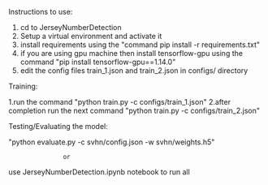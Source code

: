 Instructions to use:

1. cd to JerseyNumberDetection
2. Setup a virtual environment and activate it
3. install requirements using the "command pip install -r requirements.txt"
4. if you are using gpu machine then install tensorflow-gpu using the command "pip install tensorflow-gpu==1.14.0"
5. edit the config files train_1.json and train_2.json in configs/ directory

Training:

1.run the command 
  "python train.py -c configs/train_1.json" 
2.after completion run the next command 
  "python train.py -c configs/train_2.json"

Testing/Evaluating the model:

  "python evaluate.py -c svhn/config.json -w svhn/weights.h5"

                   or
use JerseyNumberDetection.ipynb notebook to run all 
